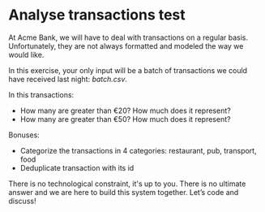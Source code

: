 # Analyse transactions test

At Acme Bank, we will have to deal with transactions on a regular basis.
Unfortunately, they are not always formatted and modeled the way we would like.

In this exercise, your only input will be a batch of transactions we could have received last night: _batch.csv_.

In this transactions:

- How many are greater than €20? How much does it represent?
- How many are greater than €50? How much does it represent?

Bonuses:

- Categorize the transactions in 4 categories: restaurant, pub, transport, food
- Deduplicate transaction with its id

There is no technological constraint, it's up to you.
There is no ultimate answer and we are here to build this system together. Let’s code and discuss!
